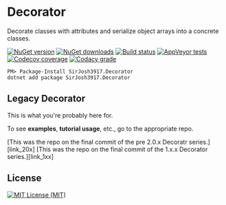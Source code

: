 # Decorator

Decorate classes with attributes and serialize object arrays into a concrete classes.

[![NuGet version][badge_nuget_version]][link_nuget]
[![NuGet downloads][badge_nuget_downloads]][link_nuget]
[![Build status][badge_appveyor_build]][link_appveyor_build]
[![AppVeyor tests][badge_appveyor_tests]][link_appveyor_build]
[![Codecov coverage][badge_codecov]][link_codecov_dashboard]
[![Codacy grade][badge_codacy_grade]][link_codacy_dashboard]

```
PM> Package-Install SirJosh3917.Decorator
dotnet add package SirJosh3917.Decorator
```

## Legacy Decorator

This is what you're probably here for.

To see **examples**, **tutorial usage**, etc., go to the appropriate repo.

[This was the repo on the final commit of the pre 2.0.x Decoratr series.][link_20x]
[This was the repo on the final commit of the 1.x.x Decorator series.][link_1xx]

## License

[![MIT License (MIT)][badge_license]][link_license]

[badge_nuget_version]: https://img.shields.io/nuget/v/SirJosh3917.Decorator.svg
[badge_nuget_downloads]: https://img.shields.io/nuget/dt/SirJosh3917.Decorator.svg
[badge_appveyor_build]: https://ci.appveyor.com/api/projects/status/6ooio3rqlsbhs1q2?svg=true
[badge_appveyor_tests]: https://img.shields.io/appveyor/tests/SirJosh3917/Decorator/master.svg
[badge_codacy_grade]: https://api.codacy.com/project/badge/Grade/43061e7f10a04bfd8dd91f185fc1303a
[badge_codecov]: https://img.shields.io/codecov/c/github/SirJosh3917/Decorator.svg
[badge_license]: https://img.shields.io/github/license/SirJosh3917/Decorator.svg

[link_nuget]: https://www.nuget.org/packages/SirJosh3917.Decorator/
[link_appveyor_build]: https://ci.appveyor.com/project/SirJosh3917/Decorator
[link_codacy_dashboard]: https://app.codacy.com/project/SirJosh3917/Decorator/dashboard
[link_codecov_dashboard]: https://codecov.io/gh/SirJosh3917/Decorator
[link_license]: ./LICENSE

[link_examples]: ./Decorator.Examples/Examples/
[link_legacy_1xx]: https://github.com/SirJosh3917/Decorator/tree/bd3954577be2abbb2e358b1345d73c2d5e1ca4ae
[link_legacy_20x]: https://github.com/SirJosh3917/Decorator/commit/daa95c9b9279388d37a28146bbd33613e59bd28b